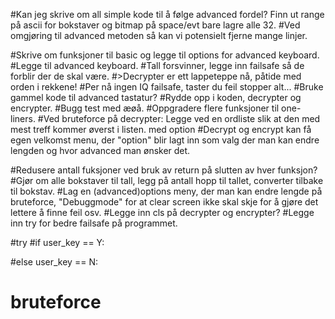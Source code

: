 

#Kan jeg skrive om all simple kode til å følge advanced fordel? Finn ut range på ascii for bokstaver og bitmap på space/evt bare lagre alle 32.
#Ved omgjøring til advanced metoden så kan vi potensielt fjerne mange linjer.


#Skrive om funksjoner til basic og legge til options for advanced keyboard.
#Legge til advanced keyboard.
#Tall forsvinner, legge inn failsafe så de forblir der de skal være.
#>Decrypter er ett lappeteppe nå, påtide med orden i rekkene!
#Per nå ingen IQ failsafe, taster du feil stopper alt...
#Bruke gammel kode til advanced tastatur?
#Rydde opp i koden, decrypter og encrypter.
#Bugg test med æøå. 
#Oppgradere flere funksjoner til one-liners.
#Ved bruteforce på decrypter: Legge ved en ordliste slik at den med mest treff kommer øverst i listen. med option 
#Decrypt og encrypt kan få egen velkomst menu, der "option" blir lagt inn som valg der man kan endre lengden og hvor advanced man ønsker det.



#Redusere antall fuksjoner ved bruk av return på slutten av hver funksjon?
#Gjør om alle bokstaver til tall, legg på antall hopp til tallet, converter tilbake til bokstav.
#Lag en (advanced)options meny, der man kan endre lengde på bruteforce, "Debuggmode" for at clear screen ikke skal skje for å gjøre det lettere å finne feil osv.
#Legge inn cls på decrypter og encrypter?
#Legge inn try for bedre failsafe på programmet.


#try 
#if user_key == Y: 
	
#else user_key == N:
#    bruteforce
